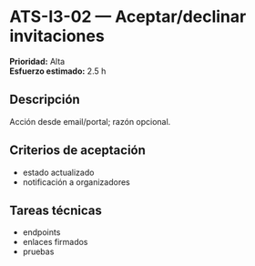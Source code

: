 # ATS-I3-02 — Aceptar/declinar invitaciones

**Prioridad:** Alta  
**Esfuerzo estimado:** 2.5 h

## Descripción
Acción desde email/portal; razón opcional.

## Criterios de aceptación
- estado actualizado
- notificación a organizadores

## Tareas técnicas
- endpoints
- enlaces firmados
- pruebas

